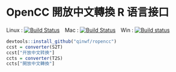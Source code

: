 # OpenCC  開放中文轉換 R 语言接口

Linux : [![Build Status](https://travis-ci.org/qinwf/ropencc.svg?branch=master)](https://travis-ci.org/qinwf/rpoencc)　Mac : [![Build Status](https://travis-ci.org/qinwf/ropencc.svg?branch=osx)](https://travis-ci.org/qinwf/ropencc)　Win : [![Build status](https://ci.appveyor.com/api/projects/status/db2nv83wk97x6mwj/branch/master?svg=true)](https://ci.appveyor.com/project/qinwf/ropencc/branch/master)

```r
devtools::install_github("qinwf/ropencc")
ccst = converter(S2T)
ccst["开放中文转换"]
ccts = converter(T2S)
ccts["開放中文轉換"]
```
